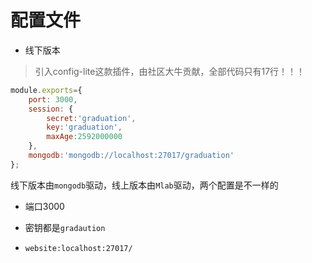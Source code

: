 # 配置文件

- 线下版本

> 引入config-lite这款插件，由社区大牛贡献，全部代码只有17行！！！

```js
module.exports={
	port: 3000,
	session: {
		secret:'graduation',
		key:'graduation',
		maxAge:2592000000
	},
	mongodb:'mongodb://localhost:27017/graduation'
};
```

线下版本由`mongodb`驱动，线上版本由`Mlab`驱动，两个配置是不一样的

- 端口3000

- 密钥都是`gradaution`

- `website:localhost:27017/`

  ​